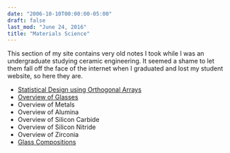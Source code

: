 ```yaml
---
date: "2006-10-10T00:00:00-05:00"
draft: false
last_mod: "June 24, 2016"
title: "Materials Science"
---
```


This section of my site contains very old notes I took while I was an
undergraduate studying ceramic engineering.  It seemed a shame to let them fall
off the face of the internet when I graduated and lost my student website, so
here they are.

- [Statistical Design using Orthogonal Arrays](statistical-design.html)
- [Overview of Glasses](overview-glasses.html)
- Overview of Metals
- Overview of Alumina
- Overview of Silicon Carbide
- Overview of Silicon Nitride
- Overview of Zirconia
- [Glass Compositions](glass-compositions.html)
